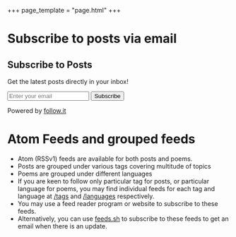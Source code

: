 +++
page_template = "page.html"
+++

# Subscribe to posts via email

<div class="form-container">
        <h2>Subscribe to Posts</h2>
        <p>Get the latest posts directly in your inbox!</p>
        <form action="[YOUR_POST_URL]" method="POST" target="_blank">
            <input type="email" name="email" placeholder="Enter your email" required>
            <button type="submit">Subscribe</button>
        </form>
        <p>Powered by <a href="https://follow.it">follow.it</a></p>
    </div>

# Atom Feeds and grouped feeds
- Atom (RSSv1) feeds are available for both posts and poems.
- Posts are grouped under various tags covering multitude of topics
- Poems are grouped under different languages
- If you are keen to follow only particular tag for posts, or particular language for poems, you may find individual feeds for each tag and language at [/tags](/tags) and [/languages](/languages) respectively.
- You may use a feed reader program or website to subscribe to these feeds.
- Alternatively, you can use [feeds.sh](https://feeds.sh) to subscribe to these feeds to get an email when there is an update.
